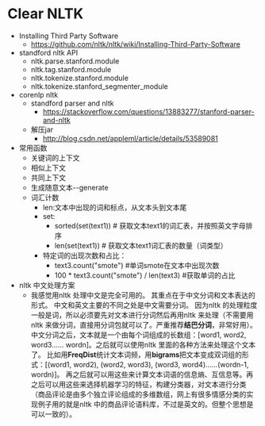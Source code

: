 # Clear NLTK
+ Installing Third Party Software
	+ https://github.com/nltk/nltk/wiki/Installing-Third-Party-Software
+ standford nltk API
	+ nltk.parse.stanford.module
	+ nltk.tag.stanford.module
	+ nltk.tokenize.stanford.module
	+ nltk.tokenize.stanford_segmenter_module
+ corenlp nltk
	+ standford parser and nltk
		+ https://stackoverflow.com/questions/13883277/stanford-parser-and-nltk
	+ 解压jar
		+ http://blog.csdn.net/appleml/article/details/53589081 
+ 常用函数
	+ 关键词的上下文
	+ 相似上下文
	+ 共同上下文
	+ 生成随意文本--generate
	+ 词汇计数
		+ len:文本中出现的词和标点，从文本头到文本尾
		+ set:
			+ sorted(set(text1)) # 获取文本text1的词汇表，并按照英文字母排序
			+ len(set(text1)) # 获取文本text1词汇表的数量（词类型）
		+ 特定词的出现次数和占比：
			+ text3.count("smote") #单词smote在文本中出现次数 
			+ 100 * text3.count("smote") / len(text3) #获取单词的占比 
+ nltk 中文处理方案
	+ 我感觉用nltk 处理中文是完全可用的。
	其重点在于中文分词和文本表达的形式。
    中文和英文主要的不同之处是中文需要分词。
    因为nltk 的处理粒度一般是词，所以必须要先对文本进行分词然后再用nltk 来处理（不需要用nltk 来做分词，直接用分词包就可以了。严重推荐**结巴分词**，非常好用）。
    中文分词之后，文本就是一个由每个词组成的长数组：[word1, word2, word3…… wordn]。之后就可以使用nltk 里面的各种方法来处理这个文本了。
    比如用**FreqDist**统计文本词频，用**bigrams**把文本变成双词组的形式：[(word1, word2), (word2, word3), (word3, word4)……(wordn-1, wordn)]。
    再之后就可以用这些来计算文本词语的信息熵、互信息等。再之后可以用这些来选择机器学习的特征，构建分类器，对文本进行分类（商品评论是由多个独立评论组成的多维数组，网上有很多情感分类的实现例子用的就是nltk 中的商品评论语料库，不过是英文的。但整个思想是可以一致的）。
